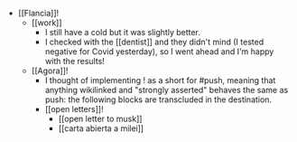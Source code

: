 - [[Flancia]]!
  - [[work]]
    - I still have a cold but it was slightly better.
    - I checked with the [[dentist]] and they didn't mind (I tested negative for Covid yesterday), so I went ahead and I'm happy with the results!
  - [[Agora]]!
    - I thought of implementing ! as a short for #push, meaning that anything wikilinked and "strongly asserted" behaves the same as push: the following blocks are transcluded in the destination.
    - [[open letters]]!
      - [[open letter to musk]]
      - [[carta abierta a milei]]
